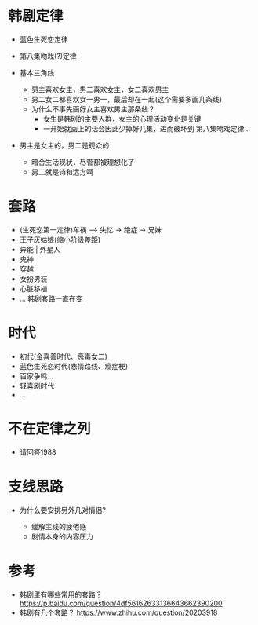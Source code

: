# 韩剧定律

- 蓝色生死恋定律
- 第八集吻戏(?)定律
- 基本三角线
    - 男主喜欢女主，男二喜欢女主，女二喜欢男主
    - 男二女二都喜欢女一男一，最后却在一起(这个需要多画几条线)
    - 为什么不事先画好女主喜欢男主那条线？
        - 女生是韩剧的主要人群，女主的心理活动变化是关键
        - 一开始就画上的话会因此少掉好几集，进而破坏到 第八集吻戏定律...

- 男主是女主的，男二是观众的 
    - 暗合生活现状，尽管都被理想化了
    - 男二就是诗和远方啊


# 套路

- (生死恋第一定律)车祸 —> 失忆 -> 绝症 -> 兄妹
- 王子灰姑娘(缩小阶级差距)
- 异能 | 外星人
- 鬼神
- 穿越
- 女扮男装
- 心脏移植
- ... 韩剧套路一直在变

# 时代

- 初代(金喜善时代、恶毒女二)
- 蓝色生死恋时代(悲情路线、癌症梗)
- 百家争鸣...
- 轻喜剧时代
- ...

# 不在定律之列

- 请回答1988

# 支线思路

- 为什么要安排另外几对情侣?

    - 缓解主线的疲倦感
    - 剧情本身的内容压力


# 参考

- 韩剧里有哪些常用的套路？ https://p.baidu.com/question/4df56162633136643662390200
- 韩剧有几个套路？ https://www.zhihu.com/question/20203918  